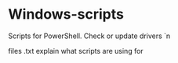 # Windows-scripts
Scripts for PowerShell. Check or update drivers `n

files .txt explain what scripts are using for
